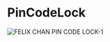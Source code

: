 ﻿# PinCodeLock
![FELIX CHAN PIN CODE LOCK-1](https://user-images.githubusercontent.com/85690455/169802463-397e1214-4b8a-4d6d-9b3b-74b5e2566182.png)
